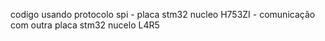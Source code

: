 codigo usando protocolo spi - placa stm32 nucleo H753ZI - comunicação com outra placa stm32 nucelo L4R5 

